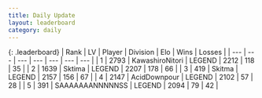 ```yaml
---
title: Daily Update
layout: leaderboard
category: daily
---
```


{: .leaderboard}
| Rank | LV | Player | Division | Elo | Wins | Losses |
| --- | --- | --- | --- | --- | --- | --- |
| <span data-change="1">1</span> | 2793 | <span title="ID: 164871">KawashiroNitori</span> | LEGEND | <span data-change="19">2212</span> | <span data-change="11">118</span> | <span data-change="2">35</span> |
| <span data-change="-1">2</span> | 1639 | <span title="ID: 353063">Sktima</span> | LEGEND | <span data-change="0">2207</span> | <span data-change="0">178</span> | <span data-change="0">66</span> |
| <span data-change="0">3</span> | 419 | <span title="ID: 402846">Skitma</span> | LEGEND | <span data-change="-21">2157</span> | <span data-change="5">156</span> | <span data-change="3">67</span> |
| <span data-change="59">4</span> | 2147 | <span title="ID: 304661">AcidDownpour</span> | LEGEND | <span data-change="102">2102</span> | <span data-change="19">57</span> | <span data-change="4">28</span> |
| <span data-change="3">5</span> | 391 | <span title="ID: 174294">SAAAAAAANNNNNSS</span> | LEGEND | <span data-change="19">2094</span> | <span data-change="5">79</span> | <span data-change="1">42</span> |
